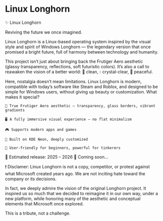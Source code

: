 # Linux Longhorn
✨ Linux Longhorn

Reviving the future we once imagined.

Linux Longhorn is a Linux-based operating system inspired by the visual style and spirit of Windows Longhorn — the legendary version that once promised a bright future, full of harmony between technology and humanity.

This project isn’t just about bringing back the Frutiger Aero aesthetic (glassy transparency, reflections, soft futuristic colors). It’s also a call to reawaken the vision of a better world:
🌿 clean,
💧 crystal-clear,
🤝 peaceful.

Here, nostalgia doesn’t mean limitations.
Linux Longhorn is modern, compatible with today’s software like Steam and Roblox, and designed to be simple for Windows users, without giving up beauty or customization.
What makes it special?

    🎨 True Frutiger Aero aesthetic – transparency, glass borders, vibrant gradients

    🖥️ A fully immersive visual experience – no flat minimalism

    🎮 Supports modern apps and games

    🧠 Built on KDE Neon, deeply customized

    👶 User-friendly for beginners, powerful for tinkerers

📅 Estimated release: 2025 – 2026
🔁 Coming soon...

 ❗ Disclamer:
   Linux Longhorn is not a copy, competitor, or protest against what Microsoft created years ago. We are not inciting hate toward the company or its decisions.

   In fact, we deeply admire the vision of the original Longhorn project. It inspired us so much that we decided to reimagine it in our own way, under a new platform, while      honoring many of the aesthetic and conceptual elements that Microsoft once explored.

   This is a tribute, not a challenge.
   
